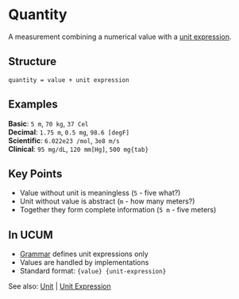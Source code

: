 # Quantity

A measurement combining a numerical value with a [unit expression](./unit-expression.md).

## Structure
`quantity = value + unit expression`

## Examples

**Basic**: `5 m`, `70 kg`, `37 Cel`  
**Decimal**: `1.75 m`, `0.5 mg`, `98.6 [degF]`  
**Scientific**: `6.022e23 /mol`, `3e8 m/s`  
**Clinical**: `95 mg/dL`, `120 mm[Hg]`, `500 mg{tab}`

## Key Points
- Value without unit is meaningless (`5` - five what?)
- Unit without value is abstract (`m` - how many meters?)
- Together they form complete information (`5 m` - five meters)

## In UCUM
- [Grammar](./ucum-grammar.md) defines unit expressions only
- Values are handled by implementations
- Standard format: `{value} {unit-expression}`

See also: [Unit](./unit.md) | [Unit Expression](./unit-expression.md)